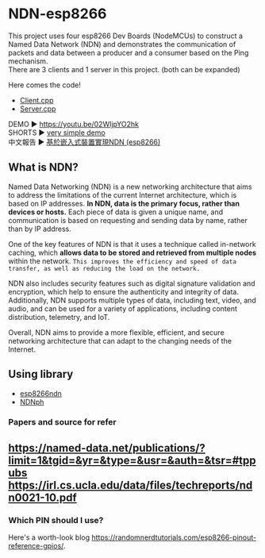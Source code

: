# NDN-esp8266

This project uses four esp8266 Dev Boards (NodeMCUs) to construct a Named Data Network (NDN) and demonstrates the communication of packets and data between a producer and a consumer based on the Ping mechanism.  
There are 3 clients and 1 server in this project. (both can be expanded)  

Here comes the code!  
* [Client.cpp](https://github.com/LaZoark/NDN-esp8266/blob/master/src/PingClient.cpp)  
* [Server.cpp](https://github.com/LaZoark/NDN-esp8266/blob/master/src/PingServer.cpp)  

DEMO ▶ <https://youtu.be/02WIjpYO2hk>  
SHORTS ▶ [very simple demo](https://www.youtube.com/shorts/ip4JU2zqrJk)  
中文報告 ▶ [基於嵌入式裝置實現NDN (esp8266)](https://energetic-tie-097.notion.site/NDN-esp8266-b812f5e0fcc842afabdae4ff4394e87b)

## What is NDN?

Named Data Networking (NDN) is a new networking architecture that aims to address the limitations of the current Internet architecture, which is based on IP addresses. **In NDN, data is the primary focus, rather than devices or hosts.** Each piece of data is given a unique name, and communication is based on requesting and sending data by name, rather than by IP address.

One of the key features of NDN is that it uses a technique called in-network caching, which **allows data to be stored and retrieved from multiple nodes** within the network. `This improves the efficiency and speed of data transfer, as well as reducing the load on the network.`

NDN also includes security features such as digital signature validation and encryption, which help to ensure the authenticity and integrity of data. Additionally, NDN supports multiple types of data, including text, video, and audio, and can be used for a variety of applications, including content distribution, telemetry, and IoT.

Overall, NDN aims to provide a more flexible, efficient, and secure networking architecture that can adapt to the changing needs of the Internet.

## Using library

- [esp8266ndn](https://github.com/yoursunny/esp8266ndn)  
- [NDNph](https://github.com/yoursunny/NDNph)  

### Papers and source for refer

<https://named-data.net/publications/?limit=1&tgid=&yr=&type=&usr=&auth=&tsr=#tppubs>
<https://irl.cs.ucla.edu/data/files/techreports/ndn0021-10.pdf>
---

### Which PIN should I use?

Here's a worth-look blog <https://randomnerdtutorials.com/esp8266-pinout-reference-gpios/>.
